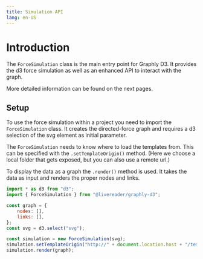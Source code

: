 ```yaml
---
title: Simulation API
lang: en-US
---
```


# Introduction

The `ForceSimulation` class is the main entry point for Graphly D3.
It provides the d3 force simulation as well as an enhanced API to interact with the graph.

More detailed information can be found on the next pages.

## Setup

To use the force simulation within a project you need to import the `ForceSimulation` class.
It creates the directed-force graph and requires a d3 selection of the svg element as initial parameter.

The `ForceSimulation` needs to know where to load the templates from.
This can be specified with the `.setTemplateOrigin()` method. (Here we choose a local folder that gets exposed, but you can also use a remote url.)

To display the data as a graph the `.render()` method is used.
It takes the data as input and renders the proper nodes and links.

```js
import * as d3 from "d3";
import { ForceSimulation } from "@livereader/graphly-d3";

const graph = {
	nodes: [],
	links: [],
};
const svg = d3.select("svg");

const simulation = new ForceSimulation(svg);
simulation.setTemplateOrigin("http://" + document.location.host + "/templates/");
simulation.render(graph);
```
